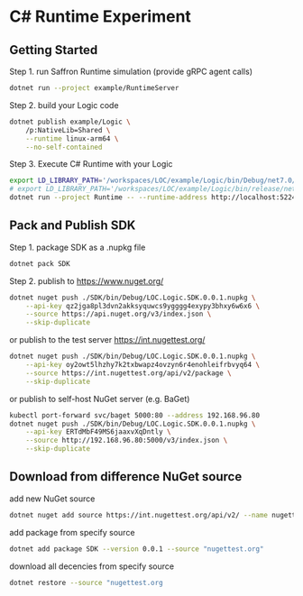 # C# Runtime Experiment

## Getting Started
Step 1. run Saffron Runtime simulation (provide gRPC agent calls)
```bash
dotnet run --project example/RuntimeServer
```

Step 2. build your Logic code
```bash
dotnet publish example/Logic \
    /p:NativeLib=Shared \
    --runtime linux-arm64 \
    --no-self-contained
```

Step 3. Execute C# Runtime with your Logic
```bash
export LD_LIBRARY_PATH='/workspaces/LOC/example/Logic/bin/Debug/net7.0/linux-arm64/publish'
# export LD_LIBRARY_PATH='/workspaces/LOC/example/Logic/bin/release/net7.0/linux-arm64/publish'
dotnet run --project Runtime -- --runtime-address http://localhost:5224
```

## Pack and Publish SDK
Step 1. package SDK as a .nupkg file
```bash
dotnet pack SDK
```

Step 2.
publish to https://www.nuget.org/
```bash
dotnet nuget push ./SDK/bin/Debug/LOC.Logic.SDK.0.0.1.nupkg \
    --api-key qz2jga8pl3dvn2akksyquwcs9ygggg4exypy3bhxy6w6x6 \
    --source https://api.nuget.org/v3/index.json \
    --skip-duplicate
```

or publish to the test server https://int.nugettest.org/
```bash
dotnet nuget push ./SDK/bin/Debug/LOC.Logic.SDK.0.0.1.nupkg \
    --api-key oy2owt5lhzhy7k2txbwapz4ovzyn6r4enohleifrbvyq64 \
    --source https://int.nugettest.org/api/v2/package \
    --skip-duplicate
```

or publish to self-host NuGet server (e.g. BaGet)
```bash
kubectl port-forward svc/baget 5000:80 --address 192.168.96.80
dotnet nuget push ./SDK/bin/Debug/LOC.Logic.SDK.0.0.1.nupkg \
    --api-key ERTdMbF49MS6jaaxvXqDntly \
    --source http://192.168.96.80:5000/v3/index.json \
    --skip-duplicate
```

## Download from difference NuGet source

add new NuGet source
```bash
dotnet nuget add source https://int.nugettest.org/api/v2/ --name nugettest.org
```

add package from specify source
```bash
dotnet add package SDK --version 0.0.1 --source "nugettest.org"
```

download all decencies from specify source
```bash
dotnet restore --source "nugettest.org
```